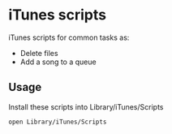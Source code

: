 iTunes scripts
===============

iTunes scripts for common tasks as:

- Delete files 
- Add a song to a queue

## Usage
Install these scripts into Library/iTunes/Scripts
```batch
open Library/iTunes/Scripts
```
